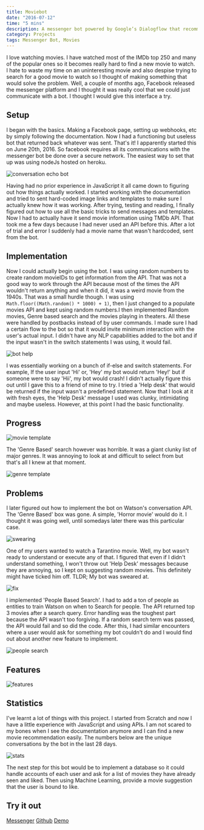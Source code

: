 ```yaml
---
title: Moviebot
date: "2016-07-12"
time: "5 mins"
description: A messenger bot powered by Google’s Dialogflow that recommends movies.
category: Projects
tags: Messenger Bot, Movies
---
```


I love watching movies. I have watched most of the IMDb top 250 and many of the popular ones so it becomes really hard to find a new movie to watch. I hate to waste my time on an uninteresting movie and also despise trying to search for a good movie to watch so I thought of making something that would solve the problem. Well, a couple of months ago, Facebook released the messenger platform and I thought it was really cool that we could just communicate with a bot. I thought I would give this interface a try.

## Setup

I began with the basics. Making a Facebook page, setting up webhooks, etc by simply following the documentation. Now I had a functioning but useless bot that returned back whatever was sent. That's it! I apparently started this on June 20th, 2016. So facebook requires all its communications with the messenger bot be done over a secure network. The easiest way to set that up was using nodeJs hosted on heroku.

![conversation echo bot](./image1.png)

Having had no prior experience in JavaScript it all came down to figuring out how things actually worked. I started working with the documentation and tried to sent hard-coded image links and templates to make sure I actually knew how it was working. After trying, testing and reading, I finally figured out how to use all the basic tricks to send messages and templates. Now I had to actually have it send movie information using TMDb API. That took me a few days because I had never used an API before this. After a lot of trial and error I suddenly had a movie name that wasn't hardcoded, sent from the bot.

## Implementation

Now I could actually begin using the bot. I was using random numbers to create random movieIDs to get information from the API. That was not a good way to work through the API because most of the times the API wouldn't return anything and when it did, it was a weird movie from the 1940s. That was a small hurdle though. I was using `Math.floor((Math.random() * 1000) + 1)`, then I just changed to a populate movies API and kept using random numbers.I then implemented Random movies, Genre based search and the movies playing in theaters. All these were handled by postbacks instead of by user commands. I made sure I had a certain flow to the bot so that it would invite minimum interaction with the user's actual input. I didn't have any NLP capabilities added to the bot and if the input wasn't in the switch statements I was using, it would fail.

![bot help](./image2.png)

I was essentially working on a bunch of if-else and switch statements. For example, If the user input 'Hi' or, 'Hey' my bot would return 'Hey!' but if someone were to say 'Hii', my bot would crash! I didn't actually figure this out until I gave this to a friend of mine to try. I tried a 'Help desk' that would be returned if the input wasn't a predefined statement. Now that I look at it with fresh eyes, the 'Help Desk' message I used was clunky, intimidating and maybe useless. However, at this point I had the basic functionality.

## Progress

![movie template](./image3.png)

The 'Genre Based' search however was horrible. It was a giant clunky list of major genres. It was annoying to look at and difficult to select from but that's all I knew at that moment.

![genre template](./image4.png)

## Problems

I later figured out how to implement the bot on Watson's conversation API. The 'Genre Based' box was gone. A simple, 'Horror movie' would do it. I thought it was going well, until somedays later there was this particular case.

![swearing](./image5.png)

One of my users wanted to watch a Tarantino movie. Well, my bot wasn't ready to understand or execute any of that. I figured that even if I didn't understand something, I won't throw out 'Help Desk' messages because they are annoying, so I kept on suggesting random movies. This definitely might have ticked him off. TLDR; My bot was sweared at.

![fix](./image6.png)

I implemented 'People Based Search'. I had to add a ton of people as entities to train Watson on when to Search for people. The API returned top 3 movies after a search query. Error handling was the toughest part because the API wasn't too forgiving. If a random search term was passed, the API would fail and so did the code. After this, I had similar encounters where a user would ask for something my bot couldn't do and I would find out about another new feature to implement.

![people search](./image7.png)

## Features

![features](./image8.png)

## Statistics

I've learnt a lot of things with this project. I started from Scratch and now I have a little experience with JavaScript and using APIs. I am not scared to my bones when I see the documentation anymore and I can find a new movie recommendation easily. The numbers below are the unique conversations by the bot in the last 28 days.

![stats](./image9.png)

The next step for this bot would be to implement a database so it could handle accounts of each user and ask for a list of movies they have already seen and liked. Then using Machine Learning, provide a movie suggestion that the user is bound to like.

## Try it out

[Messenger](http://m.me/moviebots)
[Github](https://github.com/yagrawl/moviebot)
[Demo](https://www.youtube.com/watch?v=pelad-hQSFY)
